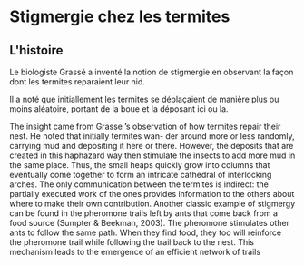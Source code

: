 # Stigmergie chez les termites

## L'histoire

Le biologiste Grassé a inventé la notion de stigmergie en observant la façon dont les termites reparaient leur nid.

Il a noté que initiallement les termites se déplaçaient de manière plus ou moins aléatoire, portant de la boue et la déposant ici ou la. 


The insight came from Grasse ́’s observation of how termites repair their nest. He noted that initially termites wan-
der around more or less randomly, carrying mud and
depositing it here or there. However, the deposits that are
created in this haphazard way then stimulate the insects
to add more mud in the same place. Thus, the small heaps
quickly grow into columns that eventually come together
to form an intricate cathedral of interlocking arches. The
only communication between the termites is indirect: the
partially executed work of the ones provides information
to the others about where to make their own contribution.
Another classic example of stigmergy can be found in
the pheromone trails left by ants that come back from a
food source (Sumpter & Beekman, 2003). The pheromone
stimulates other ants to follow the same path. When they
find food, they too will reinforce the pheromone trail while
following the trail back to the nest. This mechanism
leads to the emergence of an efficient network of trails
